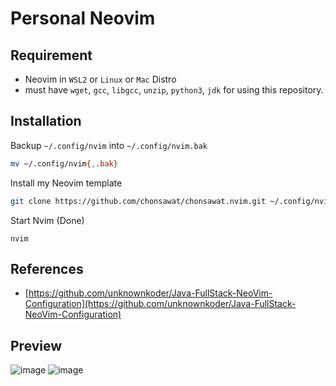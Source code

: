 # Personal Neovim

## Requirement
- Neovim in `WSL2` or `Linux` or `Mac` Distro
- must have `wget`, `gcc`, `libgcc`, `unzip`, `python3`, `jdk` for using this repository.

## Installation
Backup `~/.config/nvim` into `~/.config/nvim.bak`
```sh
mv ~/.config/nvim{,.bak}
```

Install my Neovim template
```sh
git clone https://github.com/chonsawat/chonsawat.nvim.git ~/.config/nvim
```

Start Nvim (Done)
```
nvim
```

## References
- [https://github.com/unknownkoder/Java-FullStack-NeoVim-Configuration](https://github.com/unknownkoder/Java-FullStack-NeoVim-Configuration)

## Preview
![image](https://github.com/user-attachments/assets/7b3aab88-3a53-4c4b-8933-1a90ace51070)
![image](https://github.com/user-attachments/assets/deb9dcdb-5215-4890-bd28-d8cc5de26e7d)
